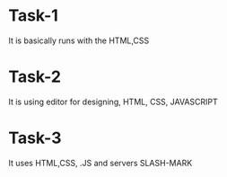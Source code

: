 # Task-1 
It is basically runs with the HTML,CSS
# Task-2
It is using editor for designing, HTML, CSS, JAVASCRIPT
# Task-3
It uses HTML,CSS, .JS and servers
SLASH-MARK

